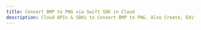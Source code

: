 ---title: Convert BMP to PNG via Swift SDK in Clouddescription: Cloud APIs & SDKs to Convert BMP to PNG. Also Create, Edit & Render Microsoft Word & OpenOffice documents in the Cloud.---